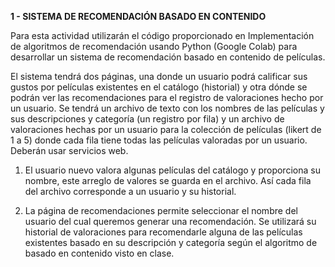 **1 - SISTEMA DE RECOMENDACIÓN BASADO EN CONTENIDO**

Para esta actividad utilizarán el código proporcionado en Implementación de algoritmos de recomendación usando Python (Google Colab) para desarrollar un sistema de recomendación basado en contenido de películas.


El sistema tendrá dos páginas, una donde un usuario podrá calificar sus gustos por películas existentes en el catálogo (historial) y otra dónde se podrán ver las recomendaciones para el registro de valoraciones hecho por un usuario. Se tendrá un archivo de texto con los nombres de las películas y sus descripciones y categoría (un registro por fila) y  un archivo de valoraciones hechas por un usuario para la colección de películas (likert de 1 a 5) donde cada fila tiene todas las películas valoradas por un usuario. Deberán usar servicios web.


1. El usuario nuevo valora algunas películas del catálogo y proporciona su nombre, este arreglo de valores se guarda en el archivo. Así cada fila del archivo corresponde a un usuario y su historial. 


2. La página de recomendaciones permite seleccionar el nombre del usuario del cual queremos generar una recomendación. Se utilizará su historial de valoraciones para recomendarle alguna de las películas existentes basado en su descripción y categoría según el algoritmo de basado en contenido visto en clase.
